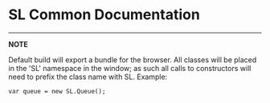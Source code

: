 # SL Common Documentation

----
**NOTE**

Default build will export a bundle for the browser.  All classes will be placed in the 'SL' namespace in the window; as such all calls to constructors will need to prefix the class name with SL.
Example:

    var queue = new SL.Queue();
